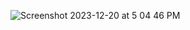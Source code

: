 ![Screenshot 2023-12-20 at 5 04 46 PM](https://github.com/tahadarwesh1/swiftUi/assets/58812384/6571e916-0039-47f0-93d2-6eb1dc2b3eb4)
